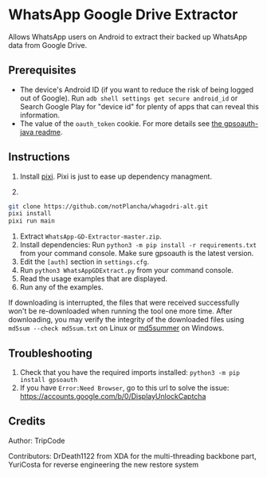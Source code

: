 WhatsApp Google Drive Extractor
===============================

Allows WhatsApp users on Android to extract their backed up WhatsApp data
from Google Drive.


Prerequisites
-------------

- The device's Android ID (if you want to reduce the risk of being logged
    out of Google). Run `adb shell settings get secure android_id` or Search Google Play for "device id" for plenty of apps
    that can reveal this information.
- The value of the `oauth_token` cookie. For more details see
    [the gpsoauth-java readme](https://github.com/rukins/gpsoauth-java/blob/b74ebca999d0f5bd38a2eafe3c0d50be552f6385/README.md#receiving-an-authentication-token).


Instructions
------------
1. Install [pixi](https://prefix.dev/docs/pixi/overview#installation). Pixi is just to ease up dependency managment.

2. 
```bash
git clone https://github.com/notPlancha/whagodri-alt.git
pixi install
pixi run main 
```
 1. Extract `WhatsApp-GD-Extractor-master.zip`.
 2. Install dependencies: Run `python3 -m pip install -r requirements.txt`
    from your command console. Make sure gpsoauth is the latest version.
 3. Edit the `[auth]` section in `settings.cfg`.
 4. Run `python3 WhatsAppGDExtract.py` from your command console.
 5. Read the usage examples that are displayed.
 6. Run any of the examples.

If downloading is interrupted, the files that were received successfully
won't be re-downloaded when running the tool one more time. After
downloading, you may verify the integrity of the downloaded files using
`md5sum --check md5sum.txt` on Linux or [md5summer][MD5SUMMER] on Windows.


Troubleshooting
---------------
 1. Check that you have the required imports installed: `python3 -m pip
    install gpsoauth`
 2. If you have `Error:Need Browser`, go to this url to solve the issue:
    https://accounts.google.com/b/0/DisplayUnlockCaptcha


Credits
-------

Author: TripCode

Contributors: DrDeath1122 from XDA for the multi-threading backbone part,
YuriCosta for reverse engineering the new restore system


[MD5SUMMER]: http://md5summer.org/
[PYTHON]: https://www.python.org/downloads/
